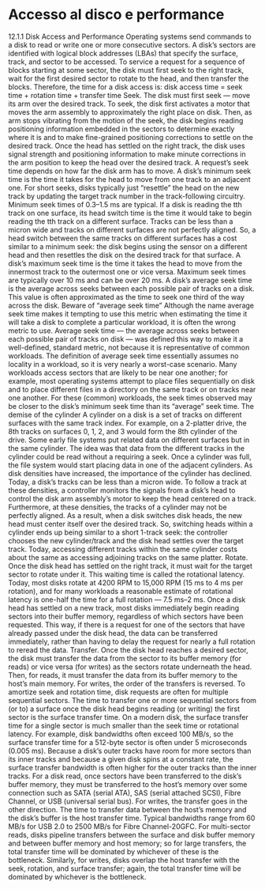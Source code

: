 # Accesso al disco e performance

12.1.1 Disk Access and Performance
Operating systems send commands to a disk to read or write one or more consecutive
sectors. A disk’s sectors are identified with logical block addresses (LBAs) that specify the
surface, track, and sector to be accessed.
To service a request for a sequence of blocks starting at some sector, the disk must first
seek to the right track, wait for the first desired sector to rotate to the head, and then
transfer the blocks. Therefore, the time for a disk access is:
disk access time = seek time + rotation time + transfer time
Seek. The disk must first seek — move its arm over the desired track. To seek, the
disk first activates a motor that moves the arm assembly to approximately the right
place on disk. Then, as arm stops vibrating from the motion of the seek, the disk
begins reading positioning information embedded in the sectors to determine exactly
where it is and to make fine-grained positioning corrections to settle on the desired
track. Once the head has settled on the right track, the disk uses signal strength and
positioning information to make minute corrections in the arm position to keep the
head over the desired track.
A request’s seek time depends on how far the disk arm has to move.
A disk’s minimum seek time is the time it takes for the head to move from one track to
an adjacent one. For short seeks, disks typically just “resettle” the head on the new
track by updating the target track number in the track-following circuitry. Minimum seek
times of 0.3–1.5 ms are typical.
If a disk is reading the tth track on one surface, its head switch time is the time it would
take to begin reading the tth track on a different surface. Tracks can be less than a
micron wide and tracks on different surfaces are not perfectly aligned. So, a head
switch between the same tracks on different surfaces has a cost similar to a minimum
seek: the disk begins using the sensor on a different head and then resettles the disk
on the desired track for that surface.
A disk’s maximum seek time is the time it takes the head to move from the innermost
track to the outermost one or vice versa. Maximum seek times are typically over 10 ms
and can be over 20 ms.
A disk’s average seek time is the average across seeks between each possible pair of
tracks on a disk. This value is often approximated as the time to seek one third of the
way across the disk.
Beware of “average seek time”
Although the name average seek time makes it tempting to use this metric when estimating the time it
will take a disk to complete a particular workload, it is often the wrong metric to use. Average seek time — the average across seeks between each possible pair of tracks on disk — was defined this way to
make it a well-defined, standard metric, not because it is representative of common workloads.
The definition of average seek time essentially assumes no locality in a workload, so it is very nearly a
worst-case scenario. Many workloads access sectors that are likely to be near one another; for
example, most operating systems attempt to place files sequentially on disk and to place different files
in a directory on the same track or on tracks near one another. For these (common) workloads, the
seek times observed may be closer to the disk’s minimum seek time than its “average” seek time.
The demise of the cylinder
A cylinder on a disk is a set of tracks on different surfaces with the same track index. For example, on
a 2-platter drive, the 8th tracks on surfaces 0, 1, 2, and 3 would form the 8th cylinder of the drive.
Some early file systems put related data on different surfaces but in the same cylinder. The idea was
that data from the different tracks in the cylinder could be read without a requiring a seek. Once a
cylinder was full, the file system would start placing data in one of the adjacent cylinders.
As disk densities have increased, the importance of the cylinder has declined. Today, a disk’s tracks
can be less than a micron wide. To follow a track at these densities, a controller monitors the signals
from a disk’s head to control the disk arm assembly’s motor to keep the head centered on a track.
Furthermore, at these densities, the tracks of a cylinder may not be perfectly aligned. As a result, when
a disk switches disk heads, the new head must center itself over the desired track. So, switching heads
within a cylinder ends up being similar to a short 1-track seek: the controller chooses the new
cylinder/track and the disk head settles over the target track. Today, accessing different tracks within
the same cylinder costs about the same as accessing adjoining tracks on the same platter.
Rotate. Once the disk head has settled on the right track, it must wait for the target
sector to rotate under it. This waiting time is called the rotational latency. Today, most
disks rotate at 4200 RPM to 15,000 RPM (15 ms to 4 ms per rotation), and for many
workloads a reasonable estimate of rotational latency is one-half the time for a full
rotation — 7.5 ms–2 ms.
Once a disk head has settled on a new track, most disks immediately begin reading
sectors into their buffer memory, regardless of which sectors have been requested.
This way, if there is a request for one of the sectors that have already passed under
the disk head, the data can be transferred immediately, rather than having to delay the
request for nearly a full rotation to reread the data.
Transfer. Once the disk head reaches a desired sector, the disk must transfer the data
from the sector to its buffer memory (for reads) or vice versa (for writes) as the sectors
rotate underneath the head. Then, for reads, it must transfer the data from its buffer
memory to the host’s main memory. For writes, the order of the transfers is reversed.
To amortize seek and rotation time, disk requests are often for multiple sequential
sectors. The time to transfer one or more sequential sectors from (or to) a surface
once the disk head begins reading (or writing) the first sector is the surface transfer
time.
On a modern disk, the surface transfer time for a single sector is much smaller than
the seek time or rotational latency. For example, disk bandwidths often exceed 100
MB/s, so the surface transfer time for a 512-byte sector is often under 5 microseconds
(0.005 ms).
Because a disk’s outer tracks have room for more sectors than its inner tracks and
because a given disk spins at a constant rate, the surface transfer bandwidth is often
higher for the outer tracks than the inner tracks.
For a disk read, once sectors have been transferred to the disk’s buffer memory, they
must be transferred to the host’s memory over some connection such as SATA (serial
ATA), SAS (serial attached SCSI), Fibre Channel, or USB (universal serial bus). For
writes, the transfer goes in the other direction. The time to transfer data between the
host’s memory and the disk’s buffer is the host transfer time. Typical bandwidths range
from 60 MB/s for USB 2.0 to 2500 MB/s for Fibre Channel-20GFC.
For multi-sector reads, disks pipeline transfers between the surface and disk buffer
memory and between buffer memory and host memory; so for large transfers, the total
transfer time will be dominated by whichever of these is the bottleneck. Similarly, for
writes, disks overlap the host transfer with the seek, rotation, and surface transfer;
again, the total transfer time will be dominated by whichever is the bottleneck.
